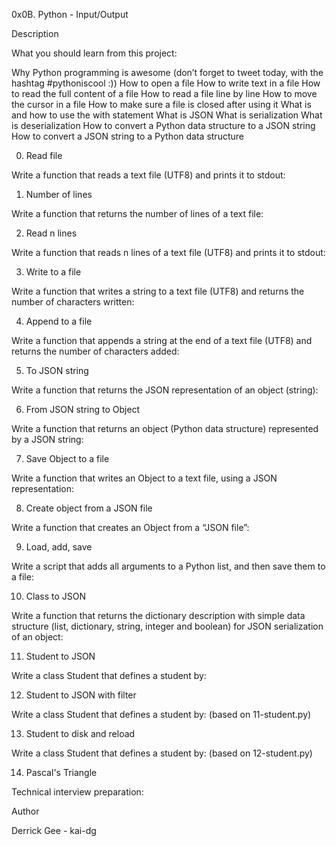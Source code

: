 0x0B. Python - Input/Output

Description

What you should learn from this project:



Why Python programming is awesome (don’t forget to tweet today, with the hashtag #pythoniscool :)) How to open a file How to write text in a file How to read the full content of a file How to read a file line by line How to move the cursor in a file How to make sure a file is closed after using it What is and how to use the with statement What is JSON What is serialization What is deserialization How to convert a Python data structure to a JSON string How to convert a JSON string to a Python data structure



0. Read file

Write a function that reads a text file (UTF8) and prints it to stdout:

1. Number of lines

Write a function that returns the number of lines of a text file:

2. Read n lines

Write a function that reads n lines of a text file (UTF8) and prints it to stdout:

3. Write to a file

Write a function that writes a string to a text file (UTF8) and returns the number of characters written:

4. Append to a file

Write a function that appends a string at the end of a text file (UTF8) and returns the number of characters added:

5. To JSON string

Write a function that returns the JSON representation of an object (string):

6. From JSON string to Object

Write a function that returns an object (Python data structure) represented by a JSON string:

7. Save Object to a file

Write a function that writes an Object to a text file, using a JSON representation:

8. Create object from a JSON file

Write a function that creates an Object from a “JSON file”:

9. Load, add, save

Write a script that adds all arguments to a Python list, and then save them to a file:

10. Class to JSON

Write a function that returns the dictionary description with simple data structure (list, dictionary, string, integer and boolean) for JSON serialization of an object:

11. Student to JSON

Write a class Student that defines a student by:

12. Student to JSON with filter

Write a class Student that defines a student by: (based on 11-student.py)

13. Student to disk and reload

Write a class Student that defines a student by: (based on 12-student.py)

14. Pascal's Triangle

Technical interview preparation:

Author

Derrick Gee - kai-dg
